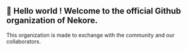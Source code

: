 ## 👋 Hello world ! Welcome to the official Github organization of Nekore.

This organization is made to exchange with the community and our collaborators.

